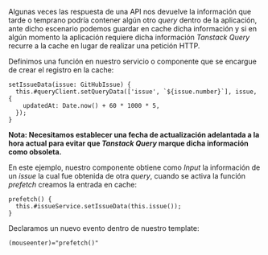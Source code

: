 Algunas veces las respuesta de una API nos devuelve la información que tarde o temprano podría contener algún otro *query* dentro de la aplicación, ante dicho escenario podemos guardar en cache dicha información y si en algún momento la aplicación requiere dicha información *Tanstack Query* recurre a la cache en lugar de realizar una petición HTTP.

Definimos una función en nuestro servicio o componente que se encargue de crear el registro en la cache:

```
setIssueData(issue: GitHubIssue) {
  this.#queryClient.setQueryData(['issue', `${issue.number}`], issue, {
    updatedAt: Date.now() + 60 * 1000 * 5,
  });
}
```

**Nota: Necesitamos establecer una fecha de actualización adelantada a la hora actual para evitar que *Tanstack Query* marque dicha información como obsoleta.**

En este ejemplo, nuestro componente obtiene como *Input* la información de un *issue* la cual fue obtenida de otra *query*, cuando se activa la función *prefetch* creamos la entrada en cache:

```
prefetch() {
  this.#issueService.setIssueData(this.issue());
}
```

Declaramos un nuevo evento dentro de nuestro template:

```
(mouseenter)="prefetch()"
```